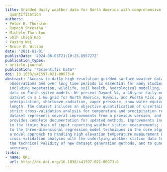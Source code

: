 ```yaml
---
title: Gridded daily weather data for North America with comprehensive uncertainty
  quantification
authors:
- Peter E. Thornton
- Rupesh Shrestha
- Michele Thornton
- Shih Chieh Kao
- Yaxing Wei
- Bruce E. Wilson
date: '2021-01-01'
publishDate: '2024-06-05T21:10:25.895727Z'
publication_types:
- article-journal
publication: '*Scientific Data*'
doi: 10.1038/s41597-021-00973-0
abstract: 'Access to daily high-resolution gridded surface weather data based on direct
  observations and over long time periods is essential for many studies and applications
  including vegetation, wildlife, soil health, hydrological modelling, and as driver
  data in Earth system models. We present Daymet V4, a 40-year daily meteorological
  dataset on a 1 km grid for North America, Hawaii, and Puerto Rico, providing temperature,
  precipitation, shortwave radiation, vapor pressure, snow water equivalent, and day
  length. The dataset includes an objective quantification of uncertainty based on
  strict cross-validation analysis for temperature and precipitation results. The
  dataset represents several improvements from a previous version, and this data descriptor
  provides complete documentation for updated methods. Improvements include: reductions
  in the timing bias of input reporting weather station measurements; improvement
  to the three-dimensional regression model techniques in the core algorithm; and
  a novel approach to handling high elevation temperature measurement biases. We show
  cross-validation analyses with the underlying weather station data to demonstrate
  the technical validity of new dataset generation methods, and to quantify improved
  accuracy.'
links:
- name: URL
  url: http://dx.doi.org/10.1038/s41597-021-00973-0
---
```

